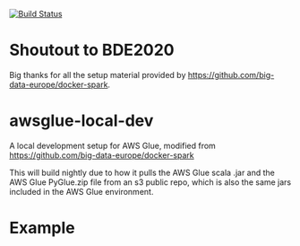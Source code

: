 [![Build Status](https://www.travis-ci.com/vfrank66/awsglue-local-dev.svg?branch=master)](https://www.travis-ci.com/vfrank66/awsglue-local-dev)

# Shoutout to BDE2020

Big thanks for all the setup material provided by https://github.com/big-data-europe/docker-spark.

# awsglue-local-dev

A local development setup for AWS Glue, modified from https://github.com/big-data-europe/docker-spark

This will build nightly due to how it pulls the AWS Glue scala .jar and the AWS Glue PyGlue.zip file from an s3 public repo, which is also the same jars included in the AWS Glue environment.


# Example 

